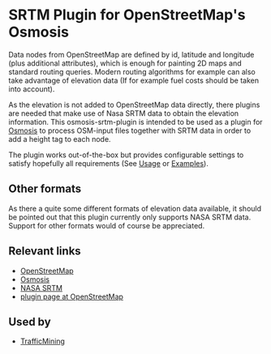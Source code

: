 # SRTM Plugin for OpenStreetMap's Osmosis #

Data nodes from OpenStreetMap are defined by id, latitude and longitude (plus additional attributes), which is enough for painting 2D maps and standard routing queries.
Modern routing algorithms for example can also take advantage of elevation data
(If for example fuel costs should be taken into account).

As the elevation is not added to OpenStreetMap data directly, there plugins are needed that make use of Nasa SRTM data to obtain the elevation information. This osmosis-srtm-plugin is intended to be used as a plugin for [Osmosis](http://wiki.openstreetmap.org/wiki/Osmosis) to process OSM-input files together with SRTM data in order to add a height tag to each node.

The plugin works out-of-the-box but provides configurable settings to satisfy hopefully all requirements (See [Usage](Usage.md) or [Examples](Examples.md)).

## Other formats ##
As there a quite some different formats of elevation data available, it should be pointed out that this plugin currently only supports NASA SRTM data.
Support for other formats would of course be appreciated.

## Relevant links ##
  * [OpenStreetMap](http://www.openstreetmap.org/)
  * [Osmosis](http://wiki.openstreetmap.org/wiki/Osmosis)
  * [NASA SRTM](http://www2.jpl.nasa.gov/srtm/)
  * [plugin page at OpenStreetMap](http://wiki.openstreetmap.org/wiki/Srtm_to_Nodes)

## Used by ##
  * [TrafficMining](http://code.google.com/p/trafficmining/)